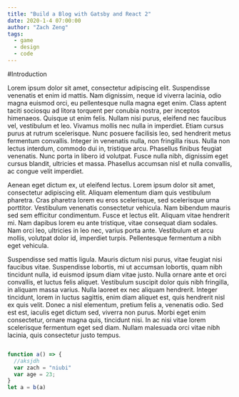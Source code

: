 ```yaml
---
title: "Build a Blog with Gatsby and React 2"
date: 2020-1-4 07:00:00
author: "Zach Zeng"
tags:
  - game
  - design
  - code
---
```


#Introduction

Lorem ipsum dolor sit amet, consectetur adipiscing elit. Suspendisse venenatis et enim id mattis. Nam dignissim, neque id viverra lacinia, odio magna euismod orci, eu pellentesque nulla magna eget enim. Class aptent taciti sociosqu ad litora torquent per conubia nostra, per inceptos himenaeos. Quisque ut enim felis. Nullam nisi purus, eleifend nec faucibus vel, vestibulum et leo. Vivamus mollis nec nulla in imperdiet. Etiam cursus purus at rutrum scelerisque. Nunc posuere facilisis leo, sed hendrerit metus fermentum convallis. Integer in venenatis nulla, non fringilla risus. Nulla non lectus interdum, commodo dui in, tristique arcu. Phasellus finibus feugiat venenatis. Nunc porta in libero id volutpat. Fusce nulla nibh, dignissim eget cursus blandit, ultricies et massa. Phasellus accumsan nisl et nulla convallis, ac congue velit imperdiet.

Aenean eget dictum ex, ut eleifend lectus. Lorem ipsum dolor sit amet, consectetur adipiscing elit. Aliquam elementum diam quis vestibulum pharetra. Cras pharetra lorem eu eros scelerisque, sed scelerisque urna porttitor. Vestibulum venenatis consectetur vehicula. Nam bibendum mauris sed sem efficitur condimentum. Fusce et lectus elit. Aliquam vitae hendrerit mi. Nam dapibus lorem eu ante tristique, vitae consequat diam sodales. Nam orci leo, ultricies in leo nec, varius porta ante. Vestibulum et arcu mollis, volutpat dolor id, imperdiet turpis. Pellentesque fermentum a nibh eget vehicula.

Suspendisse sed mattis ligula. Mauris dictum nisi purus, vitae feugiat nisi faucibus vitae. Suspendisse lobortis, mi ut accumsan lobortis, quam nibh tincidunt nulla, id euismod ipsum diam vitae justo. Nulla ornare ante et orci convallis, et luctus felis aliquet. Vestibulum suscipit dolor quis nibh fringilla, in aliquam massa varius. Nulla laoreet ex nec aliquam hendrerit. Integer tincidunt, lorem in luctus sagittis, enim diam aliquet est, quis hendrerit nisl ex quis velit. Donec a nisl elementum, pretium felis a, venenatis odio. Sed est est, iaculis eget dictum sed, viverra non purus. Morbi eget enim consectetur, ornare magna quis, tincidunt nisi. In ac nisi vitae lorem scelerisque fermentum eget sed diam. Nullam malesuada orci vitae nibh lacinia, quis consectetur justo tempus.

```javascript

function a() => {
  //aksjdh
  var zach = "niubi"
  var age = 23;
}
let a = b(a)
```
